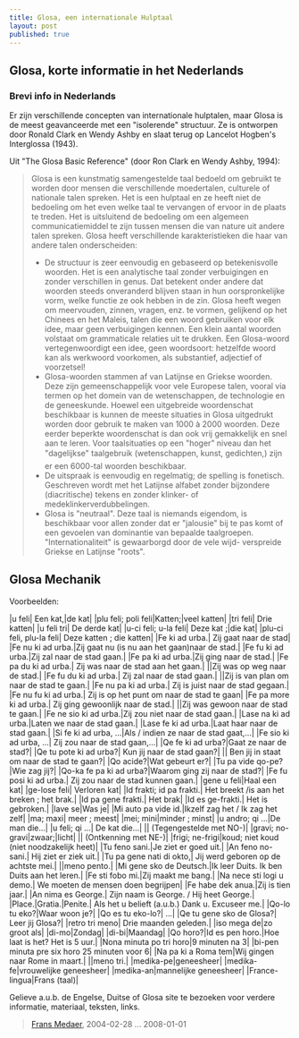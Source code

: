 ```yaml
---
title: Glosa, een internationale Hulptaal
layout: post
published: true
---
```


## Glosa, korte informatie in het Nederlands

### Brevi info in Nederlands


Er zijn verschillende concepten van internationale hulptalen, maar Glosa is de meest geavanceerde met een "isolerende" structuur. Ze is ontworpen door Ronald Clark en Wendy Ashby en slaat terug op Lancelot Hogben's Interglossa (1943).

  

Uit "The Glosa Basic Reference" (door Ron Clark en Wendy Ashby, 1994):

> Glosa is een kunstmatig samengestelde taal bedoeld om gebruikt te worden door mensen die verschillende moedertalen, culturele of nationale talen spreken. Het is een hulptaal en ze heeft niet de bedoeling om het even welke taal te vervangen of ervoor in de plaats te treden. Het is uitsluitend de bedoeling om een algemeen communicatiemiddel te zijn tussen mensen die van nature uit andere talen spreken. Glosa heeft verschillende karakteristieken die haar van andere talen onderscheiden:
> * De structuur is zeer eenvoudig en gebaseerd op betekenisvolle woorden. Het is een analytische taal zonder verbuigingen en zonder verschillen in genus. Dat betekent onder andere dat woorden steeds onveranderd blijven staan in hun oorspronkelijke vorm, welke functie ze ook hebben in de zin. Glosa heeft wegen om meervouden, zinnen, vragen, enz. te vormen, gelijkend op het Chinees en het Maleis, talen die een woord gebruiken voor elk idee, maar geen verbuigingen kennen. Een klein aantal woorden volstaat om grammaticale relaties uit te drukken. Een Glosa-woord vertegenwoordigt een idee, geen woordsoort: hetzelfde woord kan als werkwoord voorkomen, als substantief, adjectief of voorzetsel!
> * Glosa-woorden stammen af van Latijnse en Griekse woorden. Deze zijn gemeenschappelijk voor vele Europese talen, vooral via termen op het domein van de wetenschappen, de technologie en de geneeskunde. Hoewel een uitgebreide woordenschat beschikbaar is kunnen de meeste situaties in Glosa uitgedrukt worden door gebruik te maken van 1000 à 2000 woorden. Deze eerder beperkte woordenschat is dan ook vrij gemakkelijk en snel aan te leren. Voor taalsituaties op een "hoger" niveau dan het "dagelijkse" taalgebruik (wetenschappen, kunst, gedichten,) zijn er een 6000-tal woorden beschikbaar.
> * De uitspraak is eenvoudig en regelmatig; de spelling is fonetisch. Geschreven wordt met het Latijnse alfabet zonder bijzondere (diacritische) tekens en zonder klinker- of medeklinkerverdubbelingen.
> * Glosa is "neutraal". Deze taal is niemands eigendom, is beschikbaar voor allen zonder dat er "jalousie" bij te pas komt of een gevoelen van dominantie van bepaalde taalgroepen. "Internationaliteit" is gewaarborgd door de vele wijd- verspreide Griekse en Latijnse "roots".

  

## Glosa Mechanik

Voorbeelden:

|u feli| Een kat,|de kat|
|plu feli; poli feli|Katten;|veel katten|
|tri feli| Drie katten|
|u feli tri| De derde kat|
|u-ci feli; u-la feli| Deze kat ;|die kat|
|plu-ci feli, plu-la feli| Deze katten ; die katten|
|Fe ki ad urba.| Zij gaat naar de stad|
|Fe nu ki ad urba.|Zij gaat nu (is nu aan het gaan)naar de stad.|
|Fe fu ki ad urba.|Zij zal naar de stad gaan.|
|Fe pa ki ad urba.|Zij ging naar de stad.|
|Fe pa du ki ad urba.| Zij was naar de stad aan het gaan.|
||Zij was op weg naar de stad.|
|Fe fu du ki ad urba.| Zij zal naar de stad gaan.|
||Zij is van plan om naar de stad te gaan.|
|Fe nu pa ki ad urba.| Zij is juist naar de stad gegaan.|
|Fe nu fu ki ad urba.| Zij is op het punt om naar de stad te gaan|
|Fe pa more ki ad urba.| Zij ging gewoonlijk naar de stad.|
||Zij was gewoon naar de stad te gaan.|
|Fe ne sio ki ad urba.|Zij zou niet naar de stad gaan.|
|Lase na ki ad urba.|Laten we naar de stad gaan.|
|Lase fe ki ad urba.|Laat haar naar de stad gaan.|
|Si fe ki ad urba, ...|Als / indien ze naar de stad gaat,...|
|Fe sio ki ad urba, ...| Zij zou naar de stad gaan,...|
|Qe fe ki ad urba?|Gaat ze naar de stad?|
|Qe tu pote ki ad urba?| Kun jij naar de stad gaan?|
|| Ben jij in staat om naar de stad te gaan?|
|Qo acide?|Wat gebeurt er?|
|Tu pa vide qo-pe?|Wie zag jij?|
|Qo-ka fe pa ki ad urba?|Waarom ging zij naar de stad?|
|Fe fu posi ki ad urba.| Zij zou naar de stad kunnen gaan.|
|gene u feli|Haal een kat|
|ge-lose feli| Verloren kat|
|Id frakti; id pa frakti.| Het breekt /is aan het breken ; het brak.|
|Id pa gene frakti.| Het brak|
|Id es ge-frakti.| Het is gebroken.|
|lave se|Was je|
|Mi auto pa vide id.|Ikzelf zag het / Ik zag het zelf|
|ma; maxi| meer ; meest|
|mei; mini|minder ; minst|
|u andro; qi ...|De man die...|
|u feli; qi ...| De kat die...|
|| (Tegengestelde met NO-)|
|gravi; no-gravi|zwaar;|licht|
|| (Ontkenning met NE-)|
|frigi; ne-frigi|koud; niet koud (niet noodzakelijk heet)|
|Tu feno sani.|Je ziet er goed uit.|
|An feno no-sani.| Hij ziet er ziek uit.|
|Tu pa gene nati di okto,| Jij werd geboren op de achtste mei.|
||meno pento.|
|Mi gene sko de Deutsch.|Ik leer Duits. Ik ben Duits aan het leren.|
|Fe sti fobo mi.|Zij maakt me bang.|
|Na nece sti logi u demo.| We moeten de mensen doen begrijpen|
|Fe habe dek anua.|Zij is tien jaar.|
|An nima es George.| Zijn naam is George. / Hij heet George.|
|Place.|Gratia.|Penite.| Als het u belieft (a.u.b.) Dank u. Excuseer me.|
|Qo-lo tu eko?|Waar woon je?|
|Qo es tu eko-lo?| ...|
|Qe tu gene sko de Glosa?| Leer jij Glosa?|
|retro tri meno| Drie maanden geleden.|
|iso mega de|zo groot als|
|di-mo|Zondag|
|di-bi|Maandag|
|Qo horo?|Id es pen horo.|Hoe laat is het? Het is 5 uur.|
|Nona minuta po tri horo|9 minuten na 3|
|bi-pen minuta pre six horo 25 minuten voor 6|
|Na pa ki a Roma tem|Wij gingen naar Rome in maart.|
||meno tri.|
|medika-pe|geneesheer|
|medika-fe|vrouwelijke geneesheer|
|medika-an|mannelijke geneesheer|
|France-lingua|Frans (taal)|

Gelieve a.u.b. de Engelse, Duitse of Glosa site te bezoeken voor verdere informatie, materiaal, teksten, links.

> [Frans Medaer](http://www.eenbeterewereld.be), 2004-02-28 ... 2008-01-01
